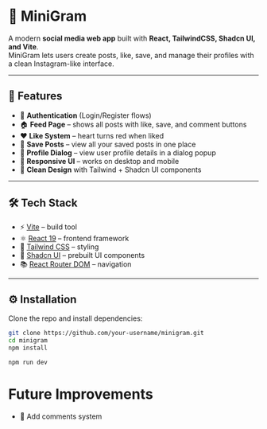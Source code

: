 
# 📸 MiniGram

A modern **social media web app** built with **React, TailwindCSS, Shadcn UI, and Vite**.  
MiniGram lets users create posts, like, save, and manage their profiles with a clean Instagram-like interface.

---

## 🚀 Features

- 🔐 **Authentication** (Login/Register flows)  
- 🏠 **Feed Page** – shows all posts with like, save, and comment buttons  
- ❤️ **Like System** – heart turns red when liked  
- 📌 **Save Posts** – view all your saved posts in one place  
- 👤 **Profile Dialog** – view user profile details in a dialog popup  
- 📱 **Responsive UI** – works on desktop and mobile  
- 🎨 **Clean Design** with Tailwind + Shadcn UI components  

---

## 🛠️ Tech Stack

- ⚡ [Vite](https://vitejs.dev/) – build tool  
- ⚛️ [React 19](https://react.dev/) – frontend framework  
- 🎨 [Tailwind CSS](https://tailwindcss.com/) – styling  
- 🧩 [Shadcn UI](https://ui.shadcn.com/) – prebuilt UI components  
- 📚 [React Router DOM](https://reactrouter.com/) – navigation   

---

## ⚙️ Installation

Clone the repo and install dependencies:

```bash
git clone https://github.com/your-username/minigram.git
cd minigram
npm install
```

```bash
npm run dev
```
# Future Improvements

- 💬 Add comments system


